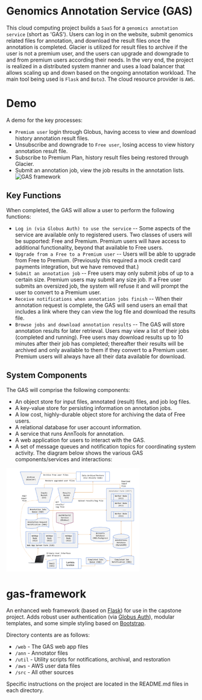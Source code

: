 # Genomics Annotation Service (GAS)
This cloud computing project builds a `SaaS` for a `genomics annotation service` (short as 'GAS'). Users can log in on the website, submit genomics related files for annotation, and download the result files once the annotation is completed. Glacier is utilized for result files to archive if the user is not a premium user, and the users can upgrade and downgrade to and from premium users according their needs. In the very end, the project is realized in a distributed system manner and uses a load balancer that allows scaling up and down based on the ongoing annotation workload. The main tool being used is `Flask` and `Boto3`. The cloud resource provider is `AWS`.

# Demo
A demo for the key processes: 
* `Premium user` login through Globus, having access to view and download history annotation result files.
* Unsubscribe and downgrade to `Free user`, losing access to view history annotation result file.
* Subscribe to Premium Plan, history result files being restored through Glacier.
* Submit an annotation job, view the job results in the annotation lists.
![GAS framework](./src/gas_demo.gif)

## Key Functions
When completed, the GAS will allow a user to perform the following functions:
* `Log in (via Globus Auth) to use the service` -- Some aspects of the service are available only to registered users. Two classes of users will be supported: Free and Premium. Premium users will have access to additional functionality, beyond that available to Free users.
* `Upgrade from a Free to a Premium user` -- Users will be able to upgrade from Free to Premium. (Previously this required a mock credit card payments integration, but we have removed that.)
* `Submit an annotation job` -- Free users may only submit jobs of up to a certain size. Premium users may submit any size job. If a Free user submits an oversized job, the system will refuse it and will prompt the user to convert to a Premium user.
* `Receive notifications when annotation jobs finish` -- When their annotation request is complete, the GAS will send users an email that includes a link where they can view the log file and download the results file.
* `Browse jobs and download annotation results` -- The GAS will store annotation results for later retrieval. Users may view a list of their jobs (completed and running). Free users may download results up to 10 minutes after their job has completed; thereafter their results will be archived and only available to them if they convert to a Premium user. Premium users will always have all their data available for download.

## System Components
The GAS will comprise the following components:
* An object store for input files, annotated (result) files, and job log files.
* A key-value store for persisting information on annotation jobs.
* A low cost, highly-durable object store for archiving the data of Free users.
* A relational database for user account information.
* A service that runs AnnTools for annotation.
* A web application for users to interact with the GAS.
* A set of message queues and notification topics for coordinating system activity.
The diagram below shows the various GAS components/services and interactions:
<img src="./src/GAS.png" alt="GAS framework" style="width: 70%;">

# gas-framework
An enhanced web framework (based on [Flask](http://flask.pocoo.org/)) for use in the capstone project. Adds robust user authentication (via [Globus Auth](https://docs.globus.org/api/auth)), modular templates, and some simple styling based on [Bootstrap](http://getbootstrap.com/).

Directory contents are as follows:
* `/web` - The GAS web app files
* `/ann` - Annotator files
* `/util` - Utility scripts for notifications, archival, and restoration
* `/aws` - AWS user data files
* `/src` - All other sources

Specific instructions on the project are located in the README.md files in each directory.